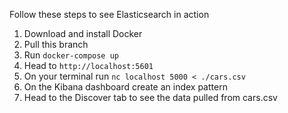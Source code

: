 Follow these steps to see Elasticsearch in action

1. Download and install Docker
2. Pull this branch
3. Run `docker-compose up`
4. Head to `http://localhost:5601`
5. On your terminal run `nc localhost 5000 < ./cars.csv`
6. On the Kibana dashboard create an index pattern
7. Head to the Discover tab to see the data pulled from cars.csv
